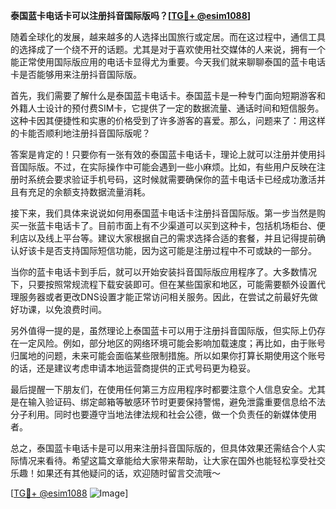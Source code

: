 **泰国蓝卡电话卡可以注册抖音国际版吗？[[TG💪+ @esim1088](https://t.me/s/esim1088)]**

随着全球化的发展，越来越多的人选择出国旅行或定居。而在这过程中，通信工具的选择成了一个绕不开的话题。尤其是对于喜欢使用社交媒体的人来说，拥有一个能正常使用国际版应用的电话卡显得尤为重要。今天我们就来聊聊泰国的蓝卡电话卡是否能够用来注册抖音国际版。

首先，我们需要了解什么是泰国蓝卡电话卡。泰国蓝卡是一种专门面向短期游客和外籍人士设计的预付费SIM卡，它提供了一定的数据流量、通话时间和短信服务。这种卡因其便捷性和实惠的价格受到了许多游客的喜爱。那么，问题来了：用这样的卡能否顺利地注册抖音国际版呢？

答案是肯定的！只要你有一张有效的泰国蓝卡电话卡，理论上就可以注册并使用抖音国际版。不过，在实际操作中可能会遇到一些小麻烦。比如，有些用户反映在注册时系统会要求验证手机号码，这时候就需要确保你的蓝卡电话卡已经成功激活并且有充足的余额支持数据流量消耗。

接下来，我们具体来说说如何用泰国蓝卡电话卡注册抖音国际版。第一步当然是购买一张蓝卡电话卡了。目前市面上有不少渠道可以买到这种卡，包括机场柜台、便利店以及线上平台等。建议大家根据自己的需求选择合适的套餐，并且记得提前确认好该卡是否支持国际短信功能，因为这可能是注册过程中不可或缺的一部分。

当你的蓝卡电话卡到手后，就可以开始安装抖音国际版应用程序了。大多数情况下，只要按照常规流程下载安装即可。但在某些国家和地区，可能需要额外设置代理服务器或者更改DNS设置才能正常访问相关服务。因此，在尝试之前最好先做好功课，以免浪费时间。

另外值得一提的是，虽然理论上泰国蓝卡可以用于注册抖音国际版，但实际上仍存在一定风险。例如，部分地区的网络环境可能会影响加载速度；再比如，由于账号归属地的问题，未来可能会面临某些限制措施。所以如果你打算长期使用这个账号的话，还是建议考虑申请本地运营商提供的正式号码更为稳妥。

最后提醒一下朋友们，在使用任何第三方应用程序时都要注意个人信息安全。尤其是在输入验证码、绑定邮箱等敏感环节时更要保持警惕，避免泄露重要信息给不法分子利用。同时也要遵守当地法律法规和社会公德，做一个负责任的新媒体使用者。

总之，泰国蓝卡电话卡是可以用来注册抖音国际版的，但具体效果还需结合个人实际情况来看待。希望这篇文章能给大家带来帮助，让大家在国外也能轻松享受社交乐趣！如果还有其他疑问的话，欢迎随时留言交流哦～

[[TG💪+ @esim1088](https://t.me/s/esim1088) ![Image](https://i.postimg.cc/4NQfJmqS/Snipaste-2025-05-13-00-14-12.png)]